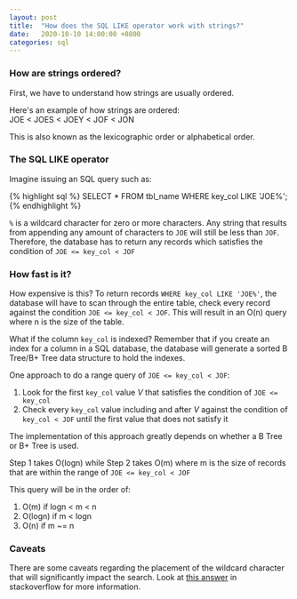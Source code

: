 ```yaml
---
layout: post
title:  "How does the SQL LIKE operator work with strings?"
date:   2020-10-10 14:00:00 +0800
categories: sql
---
```


### How are strings ordered?
First, we have to understand how strings are usually ordered.

Here's an example of how strings are ordered: \
JOE < JOES < JOEY < JOF < JON


This is also known as the lexicographic order or alphabetical order.

### The SQL LIKE operator
Imagine issuing an SQL query such as:

{% highlight sql %}
SELECT * FROM tbl_name WHERE key_col LIKE 'JOE%';
{% endhighlight %}


`%` is a wildcard character for zero or more characters. Any string that results from appending any amount of characters to `JOE` will still be less than `JOF`. Therefore, the database has to return any records which satisfies the condition of `JOE <= key_col < JOF`  
 

### How fast is it?
How expensive is this? To return records `WHERE key_col LIKE 'JOE%'`, the database will have to scan through the entire table, check every record against the condition `JOE <= key_col < JOF`. This will result in an O(n) query where n is the size of the table.
 
What if the column `key_col` is indexed? Remember that if you create an index for a column in a SQL database, the database will generate a sorted B Tree/B+ Tree data structure to hold the indexes. 

One approach to do a range query of `JOE <= key_col < JOF`:
1. Look for the first  `key_col` value *V* that satisfies the condition of `JOE <= key_col`   
2. Check every `key_col` value including and after *V* against the condition of 
  `key_col < JOF` until the first value that does not satisfy it

The implementation of this approach greatly depends on whether a B Tree or B+ Tree is used.

Step 1 takes O(logn) while Step 2 takes O(m) where m is the size of records that are within the range of `JOE <= key_col < JOF`

This query will be in the order of:
1. O(m) if logn < m < n 
1. O(logn) if m < logn 
1. O(n) if m ~= n   


### Caveats
There are some caveats regarding the placement of the wildcard character that will significantly impact the search. Look at [this answer](https://stackoverflow.com/a/25171340) in stackoverflow for more information.

